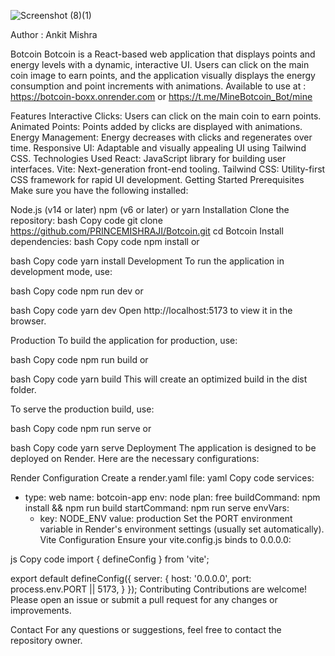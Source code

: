 ![Screenshot (8)(1)](https://github.com/PRINCEMISHRAJI/Botcoin/assets/50262987/da881cae-8e99-4e4c-a293-0e504859760c)

Author : Ankit Mishra


Botcoin
Botcoin is a React-based web application that displays points and energy levels with a dynamic, interactive UI. Users can click on the main coin image to earn points, and the application visually displays the energy consumption and point increments with animations.
Available to use at : https://botcoin-boxx.onrender.com or https://t.me/MineBotcoin_Bot/mine


Features
Interactive Clicks: Users can click on the main coin to earn points.
Animated Points: Points added by clicks are displayed with animations.
Energy Management: Energy decreases with clicks and regenerates over time.
Responsive UI: Adaptable and visually appealing UI using Tailwind CSS.
Technologies Used
React: JavaScript library for building user interfaces.
Vite: Next-generation front-end tooling.
Tailwind CSS: Utility-first CSS framework for rapid UI development.
Getting Started
Prerequisites
Make sure you have the following installed:

Node.js (v14 or later)
npm (v6 or later) or yarn
Installation
Clone the repository:
bash
Copy code
git clone https://github.com/PRINCEMISHRAJI/Botcoin.git
cd Botcoin
Install dependencies:
bash
Copy code
npm install
or

bash
Copy code
yarn install
Development
To run the application in development mode, use:

bash
Copy code
npm run dev
or

bash
Copy code
yarn dev
Open http://localhost:5173 to view it in the browser.

Production
To build the application for production, use:

bash
Copy code
npm run build
or

bash
Copy code
yarn build
This will create an optimized build in the dist folder.

To serve the production build, use:

bash
Copy code
npm run serve
or

bash
Copy code
yarn serve
Deployment
The application is designed to be deployed on Render. Here are the necessary configurations:

Render Configuration
Create a render.yaml file:
yaml
Copy code
services:
  - type: web
    name: botcoin-app
    env: node
    plan: free
    buildCommand: npm install && npm run build
    startCommand: npm run serve
    envVars:
      - key: NODE_ENV
        value: production
Set the PORT environment variable in Render's environment settings (usually set automatically).
Vite Configuration
Ensure your vite.config.js binds to 0.0.0.0:

js
Copy code
import { defineConfig } from 'vite';

export default defineConfig({
  server: {
    host: '0.0.0.0',
    port: process.env.PORT || 5173,
  }
});
Contributing
Contributions are welcome! Please open an issue or submit a pull request for any changes or improvements.

Contact
For any questions or suggestions, feel free to contact the repository owner.
